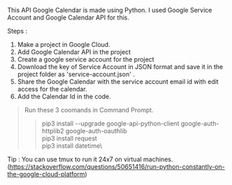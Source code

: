 This API Google Calendar is made using Python.
I used Google Service Account and Google Calendar API for this.

Steps : 
1) Make a project in Google Cloud.
2) Add Google Calendar API in the project
3) Create a google service account for the project
4) Download the key of Service Account in JSON format and save it in the project folder as 'service-account.json' .
5) Share the Google Calendar with the  service account email id with edit access for the calendar.
6) Add the Calendar Id in the code.

> Run these 3 coomands in Command Prompt.
>> pip3 install --upgrade google-api-python-client google-auth-httplib2 google-auth-oauthlib\
>> pip3 install request\
>> pip3 install datetime\

Tip : 
You can use tmux to run it 24x7 on virtual machines.
(https://stackoverflow.com/questions/50651416/run-python-constantly-on-the-google-cloud-platform)
